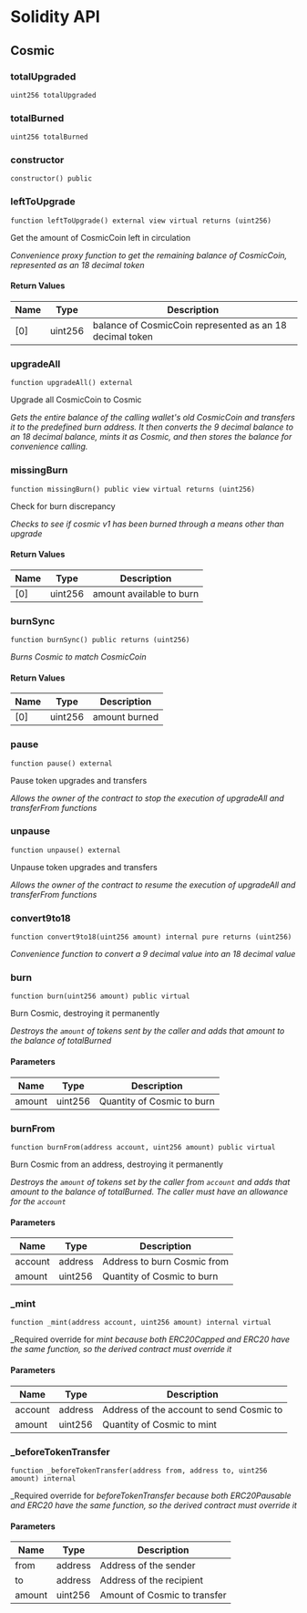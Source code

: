 # Solidity API

## Cosmic

### totalUpgraded

```solidity
uint256 totalUpgraded
```

### totalBurned

```solidity
uint256 totalBurned
```

### constructor

```solidity
constructor() public
```

### leftToUpgrade

```solidity
function leftToUpgrade() external view virtual returns (uint256)
```

Get the amount of CosmicCoin left in circulation

_Convenience proxy function to get the remaining balance of
     CosmicCoin, represented as an 18 decimal token_

#### Return Values

| Name | Type | Description |
| ---- | ---- | ----------- |
| [0] | uint256 | balance of CosmicCoin represented as an 18 decimal token |

### upgradeAll

```solidity
function upgradeAll() external
```

Upgrade all CosmicCoin to Cosmic

_Gets the entire balance of the calling wallet's old CosmicCoin and
     transfers it to the predefined burn address. It then converts the
     9 decimal balance to an 18 decimal balance, mints it as Cosmic,
     and then stores the balance for convenience calling._

### missingBurn

```solidity
function missingBurn() public view virtual returns (uint256)
```

Check for burn discrepancy

_Checks to see if cosmic v1 has been burned through a means
     other than upgrade_

#### Return Values

| Name | Type | Description |
| ---- | ---- | ----------- |
| [0] | uint256 | amount available to burn |

### burnSync

```solidity
function burnSync() public returns (uint256)
```

_Burns Cosmic to match CosmicCoin_

#### Return Values

| Name | Type | Description |
| ---- | ---- | ----------- |
| [0] | uint256 | amount burned |

### pause

```solidity
function pause() external
```

Pause token upgrades and transfers

_Allows the owner of the contract to stop the execution of
     upgradeAll and transferFrom functions_

### unpause

```solidity
function unpause() external
```

Unpause token upgrades and transfers

_Allows the owner of the contract to resume the execution of
     upgradeAll and transferFrom functions_

### convert9to18

```solidity
function convert9to18(uint256 amount) internal pure returns (uint256)
```

_Convenience function to convert a 9 decimal value into
     an 18 decimal value_

### burn

```solidity
function burn(uint256 amount) public virtual
```

Burn Cosmic, destroying it permanently

_Destroys the `amount` of tokens sent by the caller and
     adds that amount to the balance of totalBurned_

#### Parameters

| Name | Type | Description |
| ---- | ---- | ----------- |
| amount | uint256 | Quantity of Cosmic to burn |

### burnFrom

```solidity
function burnFrom(address account, uint256 amount) public virtual
```

Burn Cosmic from an address, destroying it permanently

_Destroys the `amount` of tokens set by the caller from
     `account` and adds that amount to the balance of
     totalBurned. The caller must have an allowance for the
     `account`_

#### Parameters

| Name | Type | Description |
| ---- | ---- | ----------- |
| account | address | Address to burn Cosmic from |
| amount | uint256 | Quantity of Cosmic to burn |

### _mint

```solidity
function _mint(address account, uint256 amount) internal virtual
```

_Required override for _mint because both ERC20Capped and
ERC20 have the same function, so the derived contract must
override it_

#### Parameters

| Name | Type | Description |
| ---- | ---- | ----------- |
| account | address | Address of the account to send Cosmic to |
| amount | uint256 | Quantity of Cosmic to mint |

### _beforeTokenTransfer

```solidity
function _beforeTokenTransfer(address from, address to, uint256 amount) internal
```

_Required override for _beforeTokenTransfer because both
ERC20Pausable and ERC20 have the same function, so the derived
contract must override it_

#### Parameters

| Name | Type | Description |
| ---- | ---- | ----------- |
| from | address | Address of the sender |
| to | address | Address of the recipient |
| amount | uint256 | Amount of Cosmic to transfer |

